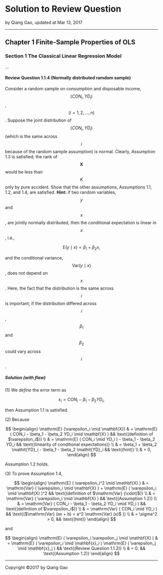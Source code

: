 # Solution to Review Question

by Qiang Gao, updated at Mar 13, 2017

---

## Chapter 1 Finite-Sample Properties of OLS

### Section 1 The Classical Linear Regression Model

...

#### Review Question 1.1.4 (Normally distributed ramdom sample)

Consider a random sample on consumption and disposable income, $$ ( CON_i, YD_i ) $$, $$ ( i = 1, 2, \ldots, n ) $$. Suppose the joint distribution of $$ ( CON_i, YD_i ) $$ (which is the same across $$ i $$ because of the random sample assumption) is normal. Clearly, Assumption 1.3 is satisfied; the rank of $$ \mathbf{X} $$ would be less than $$ K $$ only by pure accident. Show that the other assumptions, Assumptions 1.1, 1.2, and 1.4, are satisfied. **Hint:** if two random variables, $$ y $$ and $$ x $$, are jointly normally distributed, then the conditional expectation is linear in $$ x $$, i.e.,

$$
\mathrm{E} ( y \mid x ) = \beta_1 + \beta_2 x,
$$

and the conditional variance, $$ \mathrm{Var} ( y \mid x ) $$, does not depend on $$ x $$. Here, the fact that the distribution is the same across $$ i $$ is important; if the distribution differed across $$ i $$, $$ \beta_1 $$ and $$ \beta_2 $$ could vary across $$ i $$.

##### Solution (with flaw)

(1) We _define_ the error term as

$$
\varepsilon_i = CON_i - \beta_1 - \beta_2 YD_i,
$$

then Assumption 1.1 is satisfied.

(2) Because

$$
\begin{align}
\mathrm{E} (\varepsilon_i \mid \mathbf{X})
& =
\mathrm{E} ( CON_i - \beta_1 - \beta_2 YD_i \mid \mathbf{X} )
&&
\text{(definition of $\varepsilon_i$)}
\\ & =
\mathrm{E} ( CON_i \mid YD_i ) - \beta_1 - \beta_2 YD_i
&&
\text{(linearity of conditional expectations)}
\\ & =
\beta_1 + \beta_2 \mathit{YD}_i - \beta_1 - \beta_2 \mathit{YD}_i
&&
\text{(hint)}
\\ & = 0,
\end{align}
$$

Assumption 1.2 holds.

(3) To prove Assumption 1.4,

$$
\begin{align}
\mathrm{E} ( \varepsilon_i^2 \mid \mathbf{X} )
& =
\mathrm{Var} ( \varepsilon_i \mid \mathbf{X} ) + \mathrm{E} ( \varepsilon_i \mid \mathbf{X} )^2
&&
\text{(definition of $\mathrm{Var} (\cdot)$)}
\\ & =
\mathrm{Var} ( \varepsilon_i \mid \mathbf{X} )
&&
\text{(Assumption 1.2)}
\\ & =
\mathrm{Var} ( CON_i - \beta_1 - \beta_2 YD_i \mid YD_i )
&&
\text{(definition of $\varepsilon_i$)}
\\ & =
\mathrm{Var} ( CON_i \mid YD_i )
&&
\text{($\mathrm{Var} (ax + b) = a^2 \mathrm{Var} (x)$ )}
\\ & = \sigma^2 > 0,
&&
\text{(hint)}
\end{align}
$$

and

$$
\begin{align}
\mathrm{E} ( \varepsilon_i \varepsilon_j \mid \mathbf{X} )
& =
\mathrm{E} ( \varepsilon_i \mid \mathbf{x}_i ) \mathrm{E} ( \varepsilon_j \mid \mathbf{x}_j )
&&
\text{(Review Question 1.1.2)}
\\ & = 0.
&&
\text{(Assumption 1.2)}
\end{align}
$$

---

Copyright ©2017 by Qiang Gao